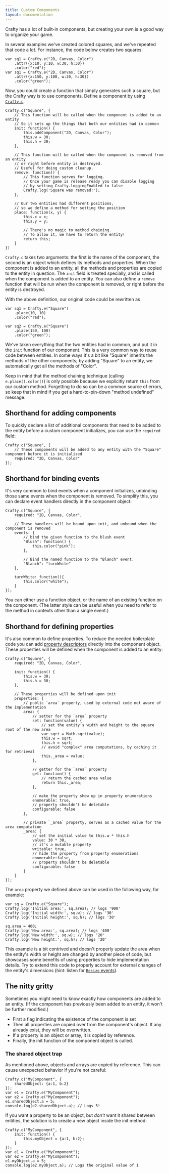 ```yaml
---
title: Custom Components
layout: documentation
---
```


Crafty has a lot of built-in components, but creating your own is a good way to organize your game.

In several examples we've created colored squares, and we've repeated that code a *lot*.  For instance, the code below creates two squares:

```
var sq1 = Crafty.e("2D, Canvas, Color")
	.attr({x:10, y:10, w:30, h:30})
	.color("red");
var sq1 = Crafty.e("2D, Canvas, Color")
	.attr({x:150, y:100, w:30, h:30})
	.color("green");
```

Now, you could create a function that simply generates such a square, but the Crafty way is to use components.  Define a component by using [`Crafty.c`](/api/Crafty-c.html).

```
Crafty.c("Square", {
	// This function will be called when the component is added to an entity
	// So it sets up the things that both our entities had in common
	init: function() {
		this.addComponent("2D, Canvas, Color");
		this.w = 30;
		this.h = 30;
	},

	// This function will be called when the component is removed from an entity
	// or right before entity is destroyed.
	// Useful for doing custom cleanup.
	remove: function() {
		// This function serves for logging.
		// Once your game is release ready you can disable logging
		// by setting Crafty.loggingEnabled to false
		Crafty.log('Square was removed!');
	},

	// Our two entities had different positions, 
	// so we define a method for setting the position
	place: function(x, y) {
		this.x = x;
		this.y = y;

		// There's no magic to method chaining.
		// To allow it, we have to return the entity!
		return this;
	}
})
```

`Crafty.c` takes two arguments: the first is the name of the component, the second is an object which defines its methods and properties.  When the component is added to an entity, all the methods and properties are copied to the entity in question.  The `init` field is treated specially, and is called when the component is added to an entity. You can also define a `remove` function that will be run when the component is removed, or right before the entity is destroyed.

With the above definition, our original code could be rewritten as

```
var sq1 = Crafty.e("Square")
	.place(10, 10)
	.color("red");

var sq2 = Crafty.e("Square")
	.place(150, 100)
	.color("green");
```

We've taken everything that the two entities had in common, and put it in the `init` function of our component.  This is a very common way to reuse code between entities.  In some ways it's a bit like "Square" inherits the methods of the other components; by adding "Square" to an entity, we automatically get all the methods of "Color".

Keep in mind that the method chaining technique (calling `e.place().color()`) is only possible because we explicitly return `this` from our custom method.  Forgetting to do so can be a common source of errors, so keep that in mind if you get a hard-to-pin-down "method undefined" message.

## Shorthand for adding components

To quickly declare a list of additional components that need to be added to the entity before a custom component initializes, you can use the `required` field:

```
Crafty.c("Square", {
	// These components will be added to any entity with the "Square" component before it is initialized
	required: "2D, Canvas, Color"
});
```

## Shorthand for binding events

It's very common to bind events when a component initializes, unbinding those same events when the component is removed.  To simplify this, you can declare event handlers directly in the component object:

```
Crafty.c("Square", {
	required: "2D, Canvas, Color",

	// These handlers will be bound upon init, and unbound when the component is removed
	events: {
		// bind the given function to the blush event
		"Blush": function() {
			this.color("pink");
		},

		// Bind the named function to the "Blanch" event.
		"Blanch": "turnWhite"
	},

	turnWhite: function(){
		this.color("white");
	}
});
```

You can either use a function object, or the name of an existing function on the component.  (The latter style can be useful when you need to refer to the method in contexts other than a single event.)


## Shorthand for defining properties

It's also common to define properties. To reduce the needed boilerplate code you can add [property descriptors](https://developer.mozilla.org/en-US/docs/Web/JavaScript/Reference/Global_Objects/Object/defineProperty) directly into the component object. These properties will be defined when the component is added to an entity:

```
Crafty.c("Square", {
	required: "2D, Canvas, Color",

	init: function() {
		this.w = 30;
		this.h = 30;
	},

	// These properties will be defined upon init
	properties: {
		// public `area` property, used by external code not aware of the implementation
		area: {
			// setter for the `area` property
			set: function(value) {
				// set the entity's width and height to the square root of the new area
				var sqrt = Math.sqrt(value);
				this.w = sqrt;
				this.h = sqrt;
				// avoid "complex" area computations, by caching it for retrieval
				this._area = value;
			},

			// getter for the `area` property
			get: function() {
				// return the cached area value
				return this._area;
			},

			// make the property show up in property enumerations
			enumerable: true,
			// property shouldn't be deletable
			configurable: false
		},

		// private `_area` property, serves as a cached value for the area computation
		_area: {
			// set the initial value to this.w * this.h
			value: 30 * 30,
			// it's a mutable property
			writable: true,
			// hide the property from property enumerations
			enumerable:false,
			// property shouldn't be deletable
			configurable: false
		}
	}
});
```

The `area` property we defined above can be used in the following way, for example:
```
var sq = Crafty.e("Square");
Crafty.log('Initial area:', sq.area); // logs '900'
Crafty.log('Initial width:', sq.w); // logs '30'
Crafty.log('Initial height:', sq.h); // logs '30'

sq.area = 400;
Crafty.log('New area:', sq.area); // logs '400'
Crafty.log('New width:', sq.w); // logs '20'
Crafty.log('New height:', sq.h); // logs '20'
```

This example is a bit contrived and doesn't properly update the area when the entity's width or height are changed by another piece of code, but showcases some benefits of using properties to hide implementation details. Try to extend this code to properly account for external changes of the entity's dimensions (hint: listen for [`Resize` events](http://craftyjs.com/api/2D.html)).


## The nitty gritty

Sometimes you might need to know exactly how components are added to an entity.  (If the component has previously been added to an entity, it won't be further modified.)

- First a flag indicating the existence of the component is set
- Then all properties are copied over from the component's object.  If any already exist, they will be overwritten.
- If a property is an object or array, it is copied by reference.
- Finally, the init function of the component object is called.
 
### The shared object trap

As mentioned above, objects and arrays are copied by reference.  This can cause unexpected behavior if you're not careful:

```
Crafty.c("MyComponent", {
	sharedObject: {a:1, b:2}
});
var e1 = Crafty.e("MyComponent");
var e2 = Crafty.e("MyComponent");
e1.sharedObject.a = 5;
console.log(e2.sharedObject.a); // Logs 5!
```

If you want a property to be an object, but *don't* want it shared between entities, the solution is to create a new object inside the init method:

```
Crafty.c("MyComponent", {
	init: function() {
		this.myObject = {a:1, b:2};
	}
});
var e1 = Crafty.e("MyComponent");
var e2 = Crafty.e("MyComponent");
e1.myObject.a = 5;
console.log(e2.myObject.a); // Logs the original value of 1
```

